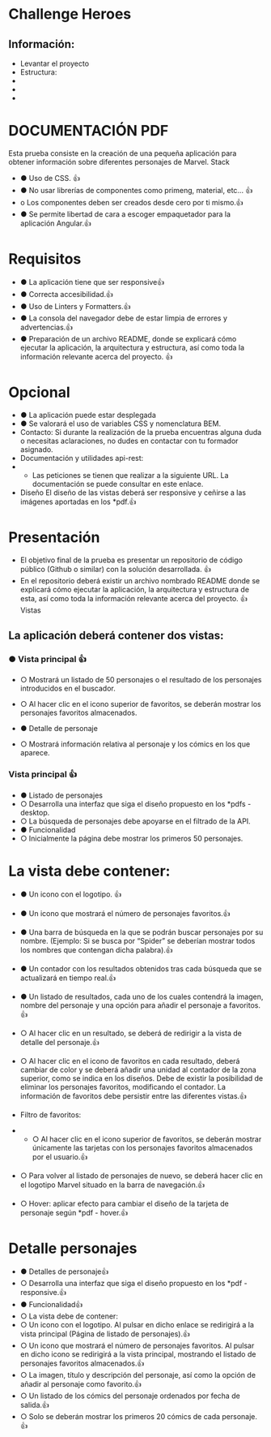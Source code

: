 # Challenge Heroes

## Información:

- Levantar el proyecto
- Estructura:
-
-
-

# DOCUMENTACIÓN PDF

Esta prueba consiste en la creación de una pequeña aplicación para obtener información
sobre diferentes personajes de Marvel.
Stack

- ● Uso de CSS. 👍
- ● No usar librerías de componentes como primeng, material, etc... 👍
- o Los componentes deben ser creados desde cero por ti mismo.👍
- ● Se permite libertad de cara a escoger empaquetador para la aplicación Angular.👍

# Requisitos

- ● La aplicación tiene que ser responsive👍
- ● Correcta accesibilidad.👍
- ● Uso de Linters y Formatters.👍
- ● La consola del navegador debe de estar limpia de errores y advertencias.👍
- ● Preparación de un archivo README, donde se explicará cómo ejecutar la
  aplicación, la arquitectura y estructura, así como toda la información relevante acerca del proyecto. 👍

# Opcional

- ● La aplicación puede estar desplegada
- ● Se valorará el uso de variables CSS y nomenclatura BEM.
- Contacto: Si durante la realización de la prueba encuentras alguna duda o necesitas aclaraciones, no
  dudes en contactar con tu formador asignado.
- Documentación y utilidades api-rest:
- - Las peticiones se tienen que realizar a la siguiente URL.
    La documentación se puede consultar en este enlace.
- Diseño
  El diseño de las vistas deberá ser responsive y ceñirse a las imágenes aportadas en los
  \*pdf.👍

# Presentación

- El objetivo final de la prueba es presentar un repositorio de código público (Github o similar)
  con la solución desarrollada. 👍
- En el repositorio deberá existir un archivo nombrado README donde se explicará cómo ejecutar la aplicación, la arquitectura y estructura de esta, así como toda la información relevante acerca del proyecto. 👍
  Vistas

## La aplicación deberá contener dos vistas:

### ● Vista principal 👍

- ○ Mostrará un listado de 50 personajes o el resultado de los personajes
  introducidos en el buscador.
- ○ Al hacer clic en el icono superior de favoritos, se deberán mostrar los
  personajes favoritos almacenados.

- ● Detalle de personaje
- ○ Mostrará información relativa al personaje y los cómics en los que aparece.

### Vista principal 👍

- ● Listado de personajes
- ○ Desarrolla una interfaz que siga el diseño propuesto en los \*pdfs - desktop.
- ○ La búsqueda de personajes debe apoyarse en el filtrado de la API.
- ● Funcionalidad
- ○ Inicialmente la página debe mostrar los primeros 50 personajes.

# La vista debe contener:

- ● Un icono con el logotipo. 👍
- ● Un icono que mostrará el número de personajes favoritos.👍
- ● Una barra de búsqueda en la que se podrán buscar personajes por su
  nombre. (Ejemplo: Si se busca por “Spider” se deberían mostrar todos
  los nombres que contengan dicha palabra).👍
- ● Un contador con los resultados obtenidos tras cada búsqueda que se
  actualizará en tiempo real.👍
- ● Un listado de resultados, cada uno de los cuales contendrá la imagen,
  nombre del personaje y una opción para añadir el personaje a
  favoritos.👍

- ○ Al hacer clic en un resultado, se deberá de redirigir a la vista de detalle del personaje.👍
- ○ Al hacer clic en el icono de favoritos en cada resultado, deberá cambiar de color y se deberá añadir una unidad al contador de la zona superior, como se indica en los diseños. Debe de existir la posibilidad de eliminar los personajes favoritos, modificando el contador. La información de favoritos debe persistir entre las diferentes vistas.👍
- Filtro de favoritos:
- - ○ Al hacer clic en el icono superior de favoritos, se deberán mostrar
    únicamente las tarjetas con los personajes favoritos almacenados por el
    usuario.👍
- ○ Para volver al listado de personajes de nuevo, se deberá hacer clic en el
  logotipo Marvel situado en la barra de navegación.👍
- ○ Hover: aplicar efecto para cambiar el diseño de la tarjeta de personaje según
  \*pdf - hover.👍

# Detalle personajes

- ● Detalles de personaje👍
- ○ Desarrolla una interfaz que siga el diseño propuesto en los \*pdf - responsive.👍
- ● Funcionalidad👍
- ○ La vista debe de contener:
- ○ Un icono con el logotipo. Al pulsar en dicho enlace se redirigirá a la vista
  principal (Página de listado de personajes).👍
- ○ Un icono que mostrará el número de personajes favoritos. Al pulsar en dicho
  icono se redirigirá a la vista principal, mostrando el listado de personajes
  favoritos almacenados.👍
- ○ La imagen, título y descripción del personaje, así como la opción de añadir al
  personaje como favorito.👍
- ○ Un listado de los cómics del personaje ordenados por fecha de salida.👍
- ○ Solo se deberán mostrar los primeros 20 cómics de cada personaje.👍
